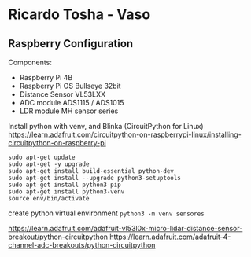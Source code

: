 # Ricardo Tosha - Vaso


## Raspberry Configuration

Components:
 - Raspberry Pi 4B
 - Raspberry Pi OS Bullseye 32bit
 - Distance Sensor VL53LXX
 - ADC module ADS1115 / ADS1015
 - LDR module MH sensor series

Install python with venv, and Blinka (CircuitPython for Linux)
https://learn.adafruit.com/circuitpython-on-raspberrypi-linux/installing-circuitpython-on-raspberry-pi
```
sudo apt-get update
sudo apt-get -y upgrade
sudo apt-get install build-essential python-dev
sudo apt-get install --upgrade python3-setuptools
sudo apt-get install python3-pip
sudo apt-get install python3-venv
source env/bin/activate
```

create python virtual environment
`python3 -m venv sensores`


https://learn.adafruit.com/adafruit-vl53l0x-micro-lidar-distance-sensor-breakout/python-circuitpython
https://learn.adafruit.com/adafruit-4-channel-adc-breakouts/python-circuitpython